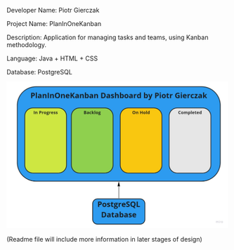 Developer Name: Piotr Gierczak

Project Name: PlanInOneKanban

Description: Application for managing tasks and teams, using Kanban methodology.

Language: Java + HTML + CSS

Database: PostgreSQL

![](images/PlanInOneKanbanDiagram.jpg)

(Readme file will include more information in later stages of design)
